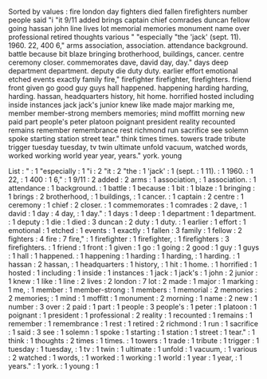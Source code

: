 Sorted by values :
fire london day fighters died fallen firefighters number people said "i "it 9/11 added brings captain chief comrades duncan fellow going hassan john line lives lot memorial memories monument name over professional retired thoughts various " "especially "the 'jack' (sept. 11). 1960. 22, 400 6," arms association, association. attendance background. battle because bit blaze bringing brotherhood, buildings, cancer. centre ceremony closer. commemorates dave, david day, day." days deep department department. deputy die duty duty. earlier effort emotional etched events exactly family fire," firefighter firefighter, firefighters. friend front given go good guy guys hall happened. happening harding harding, harding. hassan, headquarters history, hit home. horrified hosted including inside instances jack jack's junior knew like made major marking me, member member-strong members memories; mind moffitt morning new paid part people's peter platoon poignant president reality recounted remains remember remembrance rest richmond run sacrifice see solemn spoke starting station street tear." think times times. towers trade tribute trigger tuesday tuesday, tv twin ultimate unfold vacuum, watched words, worked working world year year, years." york. young 

List :
" : 1
"especially : 1
"i : 2
"it : 2
"the : 1
'jack' : 1
(sept. : 1
11). : 1
1960. : 1
22, : 1
400 : 1
6," : 1
9/11 : 2
added : 2
arms : 1
association, : 1
association. : 1
attendance : 1
background. : 1
battle : 1
because : 1
bit : 1
blaze : 1
bringing : 1
brings : 2
brotherhood, : 1
buildings, : 1
cancer. : 1
captain : 2
centre : 1
ceremony : 1
chief : 2
closer. : 1
commemorates : 1
comrades : 2
dave, : 1
david : 1
day : 4
day, : 1
day." : 1
days : 1
deep : 1
department : 1
department. : 1
deputy : 1
die : 1
died : 3
duncan : 2
duty : 1
duty. : 1
earlier : 1
effort : 1
emotional : 1
etched : 1
events : 1
exactly : 1
fallen : 3
family : 1
fellow : 2
fighters : 4
fire : 7
fire," : 1
firefighter : 1
firefighter, : 1
firefighters : 3
firefighters. : 1
friend : 1
front : 1
given : 1
go : 1
going : 2
good : 1
guy : 1
guys : 1
hall : 1
happened. : 1
happening : 1
harding : 1
harding, : 1
harding. : 1
hassan : 2
hassan, : 1
headquarters : 1
history, : 1
hit : 1
home. : 1
horrified : 1
hosted : 1
including : 1
inside : 1
instances : 1
jack : 1
jack's : 1
john : 2
junior : 1
knew : 1
like : 1
line : 2
lives : 2
london : 7
lot : 2
made : 1
major : 1
marking : 1
me, : 1
member : 1
member-strong : 1
members : 1
memorial : 2
memories : 2
memories; : 1
mind : 1
moffitt : 1
monument : 2
morning : 1
name : 2
new : 1
number : 3
over : 2
paid : 1
part : 1
people : 3
people's : 1
peter : 1
platoon : 1
poignant : 1
president : 1
professional : 2
reality : 1
recounted : 1
remains : 1
remember : 1
remembrance : 1
rest : 1
retired : 2
richmond : 1
run : 1
sacrifice : 1
said : 3
see : 1
solemn : 1
spoke : 1
starting : 1
station : 1
street : 1
tear." : 1
think : 1
thoughts : 2
times : 1
times. : 1
towers : 1
trade : 1
tribute : 1
trigger : 1
tuesday : 1
tuesday, : 1
tv : 1
twin : 1
ultimate : 1
unfold : 1
vacuum, : 1
various : 2
watched : 1
words, : 1
worked : 1
working : 1
world : 1
year : 1
year, : 1
years." : 1
york. : 1
young : 1
